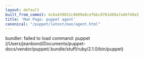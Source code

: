 ```yaml
---
layout: default
built_from_commit: 4c6a439852c8609e8cefbbc8701d89a7a46f49a3
title: 'Man Page: puppet agent'
canonical: "/puppet/latest/man/agent.html"
---
```


<div class='mp'>
<p>bundler: failed to load command: puppet (/Users/jeanbond/Documents/puppet-docs/vendor/puppet/.bundle/stuff/ruby/2.1.0/bin/puppet)</p>

</div>

